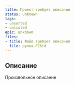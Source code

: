 ```yaml
---
title: Проект требует описания
status: unknown
tags:
- unsorted
- unlisted
epic: unknown
files:
- title: Файл требует описания
  file: ручка.FCStd
---
```



## Описание

Произвольное описание